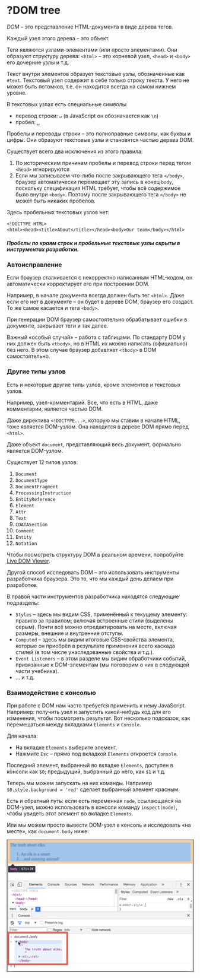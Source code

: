 # ?DOM tree

_DOM_ – это представление HTML-документа в виде дерева тегов.

Каждый узел этого дерева – это объект.

Теги являются узлами-элементами (или просто элементами). Они образуют структуру дерева: `<html>` – это корневой узел, `<head>` и `<body>` его дочерние узлы и т.д.

Текст внутри элементов образует текстовые узлы, обозначенные как `#text`. Текстовый узел содержит в себе только строку текста. У него не может быть потомков, т.е. он находится всегда на самом нижнем уровне.

В текстовых узлах есть специальные символы:

* перевод строки: `↵` (в JavaScript он обозначается как `\n`)
* пробел: `␣`

Пробелы и переводы строки – это полноправные символы, как буквы и цифры. Они образуют текстовые узлы и становятся частью дерева DOM.

Существует всего два исключения из этого правила:

1. По историческим причинам пробелы и перевод строки перед тегом `<head>` игнорируются
2. Если мы записываем что-либо после закрывающего тега `</body>`, браузер автоматически перемещает эту запись в конец `body`, поскольку спецификация HTML требует, чтобы всё содержимое было внутри `<body>`. Поэтому после закрывающего тега `</body>` не может быть никаких пробелов.

Здесь пробельных текстовых узлов нет:

~~~
<!DOCTYPE HTML>
<html><head><title>About</title></head><body>Our team</body></html>
~~~

##### Пробелы по краям строк и пробельные текстовые узлы скрыты в инструментах разработки.

### Автоисправление

Если браузер сталкивается с некорректно написанным HTML-кодом, он автоматически корректирует его при построении DOM.

Например, в начале документа всегда должен быть тег `<html>`. Даже если его нет в документе – он будет в дереве DOM, браузер его создаст. То же самое касается и тега `<body>`.

При генерации DOM браузер самостоятельно обрабатывает ошибки в документе, закрывает теги и так далее.

Важный «особый случай» – работа с таблицами. По стандарту DOM у них должен быть `<tbody>`, но в HTML их можно написать (официально) без него. В этом случае браузер добавляет `<tbody>` в DOM самостоятельно.

### Другие типы узлов

Есть и некоторые другие типы узлов, кроме элементов и текстовых узлов.

Например, узел-комментарий. Все, что есть в HTML, даже комментарии, является частью DOM.

Даже директива `<!DOCTYPE...>`, которую мы ставим в начале HTML, тоже является DOM-узлом. Она находится в дереве DOM прямо перед `<html>`.

Даже объект `document`, представляющий весь документ, формально является DOM-узлом.

Существует 12 типов узлов:

1. `Document`
2. `DocumentType`
3. `DocumentFragment`
4. `ProcessingInstruction`
5. `EntityReference`
6. `Element`
7. `Attr`
8. `Text`
9. `CDATASection`
10. `Comment`
11. `Entity`
12. `Notation`

Чтобы посмотреть структуру DOM в реальном времени, попробуйте [Live DOM Viewer](http://software.hixie.ch/utilities/js/live-dom-viewer/).

Другой способ исследовать DOM – это использовать инструменты разработчика браузера. Это то, что мы каждый день делаем при разработке.

В правой части инструментов разработчика находятся следующие подразделы:

* `Styles` – здесь мы видим CSS, применённый к текущему элементу: правило за правилом, включая встроенные стили (выделены серым). Почти всё можно отредактировать на месте, включая размеры, внешние и внутренние отступы.
* `Computed` – здесь мы видим итоговые CSS-свойства элемента, которые он приобрёл в результате применения всего каскада стилей (в том числе унаследованные свойства и т.д.).
* `Event Listeners` – в этом разделе мы видим обработчики событий, привязанные к DOM-элементам (мы поговорим о них в следующей части учебника).
* … и т.д.

### Взаимодействие с консолью

При работе с DOM нам часто требуется применить к нему JavaScript. Например: получить узел и запустить какой-нибудь код для его изменения, чтобы посмотреть результат. Вот несколько подсказок, как перемещаться между вкладками `Elements` и `Console`.

Для начала:

* На вкладке `Elements` выберите элемент.
* Нажмите `Esc` – прямо под вкладкой `Elements` откроется `Console`.

Последний элемент, выбранный во вкладке `Elements`, доступен в консоли как `$0`; предыдущий, выбранный до него, как `$1` и т.д.

Теперь мы можем запускать на них команды. Например `$0.style.background = 'red'` сделает выбранный элемент красным.

Есть и обратный путь: если есть переменная `node`, ссылающаяся на DOM-узел, можно использовать в консоли команду `inspect(node)`, чтобы увидеть этот элемент во вкладке `Elements`.

Или мы можем просто вывести DOM-узел в консоль и исследовать «на месте», как `document.body` ниже:

![document.body](../images/document-body.png)
